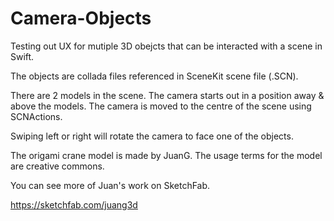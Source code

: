 # Camera-Objects

Testing out UX for mutiple 3D obejcts that can be interacted with a scene in Swift.

The objects are collada files referenced in SceneKit scene file (.SCN).

There are 2 models in the scene.  The camera starts out in a position away & above the models.  The camera is moved to the centre of the scene using SCNActions.

Swiping left or right will rotate the camera to face one of the objects.

The origami crane model is made by JuanG.  The usage terms for the model are creative commons. 

You can see more of Juan's work on SketchFab.

https://sketchfab.com/juang3d
